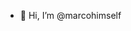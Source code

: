 - 👋 Hi, I’m @marcohimself

<!---
marcohimself/marcohimself is a ✨ special ✨ repository because its `README.md` (this file) appears on your GitHub profile.
You can click the Preview link to take a look at your changes.
--->
